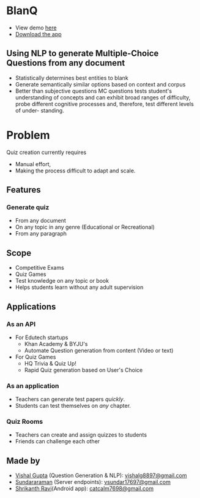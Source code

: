 # BlanQ 
- View demo [here](http://bit.ly/blanqPageDemo)
- [Download the app](http://app.blanq.xyz)

## Using NLP to generate Multiple-Choice Questions from any document
- Statistically determines best entities to blank
- Generate semantically similar options based on context and corpus
- Better than subjective questions
    MC questions tests student's understanding of concepts and can exhibit broad ranges of difficulty,
    probe different cognitive processes and, therefore, test different levels of under- standing.

# Problem
Quiz creation currently requires
- Manual effort,
- Making  the process difficult to adapt and scale. 

## Features 
### Generate quiz
- From any document
- On any topic in any genre (Educational or Recreational)
- From any paragraph

## Scope
- Competitive Exams 
- Quiz Games
- Test knowledge on any topic or book
- Helps students learn without any adult supervision

## Applications

### As an API
- For Edutech startups
  - Khan Academy & BYJU's
  - Automate Question generation from content (Video or text)
- For Quiz Games
  - HQ Trivia & Quiz Up!
  - Rapid Quiz generation based on User's Choice

### As an application
- Teachers can generate test papers *quickly*.
- Students can test themselves on *any* chapter.

### Quiz Rooms
- Teachers can create and assign quizzes to students
- Friends can challenge each other


## Made by
- [Vishal Gupta](github.com/py-ranoid) (Question Generation & NLP): vishalg8897@gmail.com
- [Sundararaman](github.com/vsundar17697) (Server endpoints): vsundar17697@gmail.com
- [Shrikanth Ravi](github.com/shrikanth7698)(Android app): catcalm7698@gmail.com
